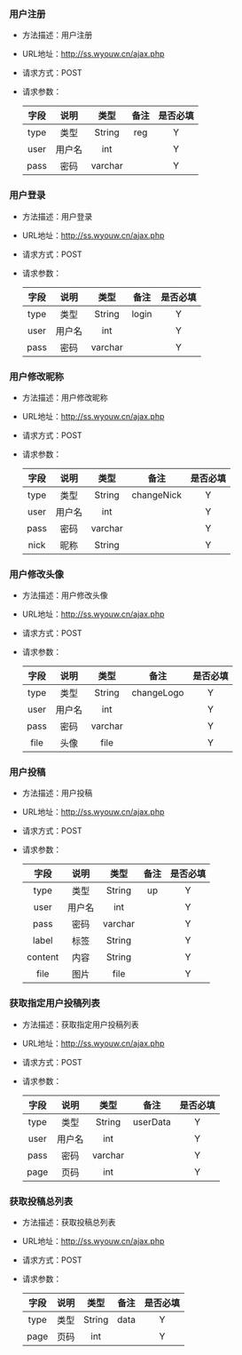 ### 用户注册

- 方法描述：用户注册

- URL地址：http://ss.wyouw.cn/ajax.php

- 请求方式：POST

- 请求参数：

  | 字段 |  说明  |  类型   | 备注 | 是否必填 |
  | :--: | :----: | :-----: | :--: | :------: |
  | type |  类型  | String  | reg  |    Y     |
  | user | 用户名 |   int   |      |    Y     |
  | pass |  密码  | varchar |      |    Y     |


### 用户登录

- 方法描述：用户登录

- URL地址：http://ss.wyouw.cn/ajax.php

- 请求方式：POST

- 请求参数：

  | 字段 |  说明  |  类型   | 备注  | 是否必填 |
  | :--: | :----: | :-----: | :---: | :------: |
  | type |  类型  | String  | login |    Y     |
  | user | 用户名 |   int   |       |    Y     |
  | pass |  密码  | varchar |       |    Y     |

### 用户修改昵称


- 方法描述：用户修改昵称

- URL地址：http://ss.wyouw.cn/ajax.php

- 请求方式：POST

- 请求参数：

  | 字段 |  说明  |  类型   |    备注    | 是否必填 |
  | :--: | :----: | :-----: | :--------: | :------: |
  | type |  类型  | String  | changeNick |    Y     |
  | user | 用户名 |   int   |            |    Y     |
  | pass |  密码  | varchar |            |    Y     |
  | nick |  昵称  | String  |            |    Y     |

### 用户修改头像


- 方法描述：用户修改头像

- URL地址：http://ss.wyouw.cn/ajax.php

- 请求方式：POST

- 请求参数：

  | 字段 |  说明  |  类型   |    备注    | 是否必填 |
  | :--: | :----: | :-----: | :--------: | :------: |
  | type |  类型  | String  | changeLogo |    Y     |
  | user | 用户名 |   int   |            |    Y     |
  | pass |  密码  | varchar |            |    Y     |
  | file |  头像  |  file   |            |    Y     |

### 用户投稿


- 方法描述：用户投稿

- URL地址：http://ss.wyouw.cn/ajax.php

- 请求方式：POST

- 请求参数：

  |  字段   |  说明  |  类型   | 备注 | 是否必填 |
  | :-----: | :----: | :-----: | :--: | :------: |
  |  type   |  类型  | String  |  up  |    Y     |
  |  user   | 用户名 |   int   |      |    Y     |
  |  pass   |  密码  | varchar |      |    Y     |
  |  label  |  标签  | String  |      |    Y     |
  | content |  内容  | String  |      |    Y     |
  |  file   |  图片  |  file   |      |    Y     |


### 获取指定用户投稿列表

- 方法描述：获取指定用户投稿列表

- URL地址：http://ss.wyouw.cn/ajax.php

- 请求方式：POST

- 请求参数：

  | 字段 |  说明  |  类型   |   备注   | 是否必填 |
  | :--: | :----: | :-----: | :------: | :------: |
  | type |  类型  | String  | userData |    Y     |
  | user | 用户名 |   int   |          |    Y     |
  | pass |  密码  | varchar |          |    Y     |
  | page |  页码  |   int   |          |    Y     |


### 获取投稿总列表

- 方法描述：获取投稿总列表

- URL地址：http://ss.wyouw.cn/ajax.php

- 请求方式：POST

- 请求参数：

  | 字段 | 说明 |  类型  | 备注 | 是否必填 |
  | :--: | :--: | :----: | :--: | :------: |
  | type | 类型 | String | data |    Y     |
  | page | 页码 |  int   |      |    Y     |

